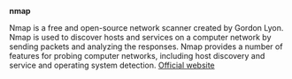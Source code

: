 **nmap**

Nmap is a free and open-source network scanner created by Gordon Lyon. Nmap is used to discover hosts and services on a computer network by sending packets and analyzing the responses. Nmap provides a number of features for probing computer networks, including host discovery and service and operating system detection.
[Official website](https://nmap.org/)
